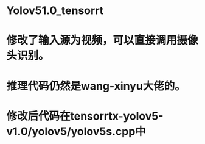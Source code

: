 # Yolov51.0_tensorrt
# 修改了输入源为视频，可以直接调用摄像头识别。
# 推理代码仍然是wang-xinyu大佬的。
# 修改后代码在tensorrtx-yolov5-v1.0/yolov5/yolov5s.cpp中
